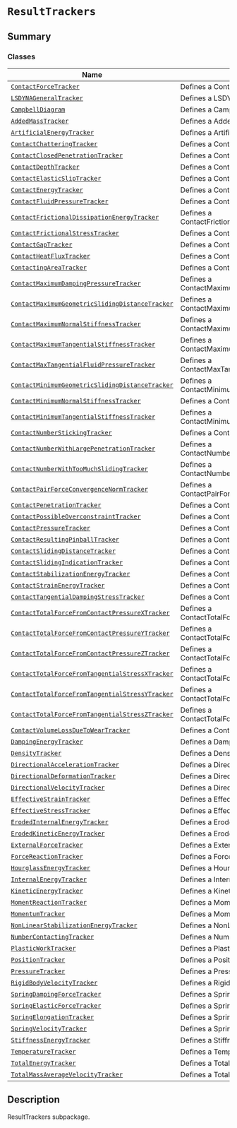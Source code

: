 <a id="resulttrackers"></a>

# `ResultTrackers`

<a id="summary"></a>

## Summary

### Classes

| Name | Description |
|--------------------------------------------------------------------------------------------------------------------------------------------------------------------------------------------------------------------------------------|----------------------------------------------------------|
| [`ContactForceTracker`](ContactForceTracker.md#ansys.mechanical.stubs.v241.Ansys.ACT.Automation.Mechanical.Results.ResultTrackers.ContactForceTracker)                                                                               | Defines a ContactForceTracker.                           |
| [`LSDYNAGeneralTracker`](LSDYNAGeneralTracker.md#ansys.mechanical.stubs.v241.Ansys.ACT.Automation.Mechanical.Results.ResultTrackers.LSDYNAGeneralTracker)                                                                            | Defines a LSDYNAGeneralTracker.                          |
| [`CampbellDiagram`](CampbellDiagram.md#ansys.mechanical.stubs.v241.Ansys.ACT.Automation.Mechanical.Results.ResultTrackers.CampbellDiagram)                                                                                           | Defines a CampbellDiagram.                               |
| [`AddedMassTracker`](AddedMassTracker.md#ansys.mechanical.stubs.v241.Ansys.ACT.Automation.Mechanical.Results.ResultTrackers.AddedMassTracker)                                                                                        | Defines a AddedMassTracker.                              |
| [`ArtificialEnergyTracker`](ArtificialEnergyTracker.md#ansys.mechanical.stubs.v241.Ansys.ACT.Automation.Mechanical.Results.ResultTrackers.ArtificialEnergyTracker)                                                                   | Defines a ArtificialEnergyTracker.                       |
| [`ContactChatteringTracker`](ContactChatteringTracker.md#ansys.mechanical.stubs.v241.Ansys.ACT.Automation.Mechanical.Results.ResultTrackers.ContactChatteringTracker)                                                                | Defines a ContactChatteringTracker.                      |
| [`ContactClosedPenetrationTracker`](ContactClosedPenetrationTracker.md#ansys.mechanical.stubs.v241.Ansys.ACT.Automation.Mechanical.Results.ResultTrackers.ContactClosedPenetrationTracker)                                           | Defines a ContactClosedPenetrationTracker.               |
| [`ContactDepthTracker`](ContactDepthTracker.md#ansys.mechanical.stubs.v241.Ansys.ACT.Automation.Mechanical.Results.ResultTrackers.ContactDepthTracker)                                                                               | Defines a ContactDepthTracker.                           |
| [`ContactElasticSlipTracker`](ContactElasticSlipTracker.md#ansys.mechanical.stubs.v241.Ansys.ACT.Automation.Mechanical.Results.ResultTrackers.ContactElasticSlipTracker)                                                             | Defines a ContactElasticSlipTracker.                     |
| [`ContactEnergyTracker`](ContactEnergyTracker.md#ansys.mechanical.stubs.v241.Ansys.ACT.Automation.Mechanical.Results.ResultTrackers.ContactEnergyTracker)                                                                            | Defines a ContactEnergyTracker.                          |
| [`ContactFluidPressureTracker`](ContactFluidPressureTracker.md#ansys.mechanical.stubs.v241.Ansys.ACT.Automation.Mechanical.Results.ResultTrackers.ContactFluidPressureTracker)                                                       | Defines a ContactFluidPressureTracker.                   |
| [`ContactFrictionalDissipationEnergyTracker`](ContactFrictionalDissipationEnergyTracker.md#ansys.mechanical.stubs.v241.Ansys.ACT.Automation.Mechanical.Results.ResultTrackers.ContactFrictionalDissipationEnergyTracker)             | Defines a ContactFrictionalDissipationEnergyTracker.     |
| [`ContactFrictionalStressTracker`](ContactFrictionalStressTracker.md#ansys.mechanical.stubs.v241.Ansys.ACT.Automation.Mechanical.Results.ResultTrackers.ContactFrictionalStressTracker)                                              | Defines a ContactFrictionalStressTracker.                |
| [`ContactGapTracker`](ContactGapTracker.md#ansys.mechanical.stubs.v241.Ansys.ACT.Automation.Mechanical.Results.ResultTrackers.ContactGapTracker)                                                                                     | Defines a ContactGapTracker.                             |
| [`ContactHeatFluxTracker`](ContactHeatFluxTracker.md#ansys.mechanical.stubs.v241.Ansys.ACT.Automation.Mechanical.Results.ResultTrackers.ContactHeatFluxTracker)                                                                      | Defines a ContactHeatFluxTracker.                        |
| [`ContactingAreaTracker`](ContactingAreaTracker.md#ansys.mechanical.stubs.v241.Ansys.ACT.Automation.Mechanical.Results.ResultTrackers.ContactingAreaTracker)                                                                         | Defines a ContactingAreaTracker.                         |
| [`ContactMaximumDampingPressureTracker`](ContactMaximumDampingPressureTracker.md#ansys.mechanical.stubs.v241.Ansys.ACT.Automation.Mechanical.Results.ResultTrackers.ContactMaximumDampingPressureTracker)                            | Defines a ContactMaximumDampingPressureTracker.          |
| [`ContactMaximumGeometricSlidingDistanceTracker`](ContactMaximumGeometricSlidingDistanceTracker.md#ansys.mechanical.stubs.v241.Ansys.ACT.Automation.Mechanical.Results.ResultTrackers.ContactMaximumGeometricSlidingDistanceTracker) | Defines a ContactMaximumGeometricSlidingDistanceTracker. |
| [`ContactMaximumNormalStiffnessTracker`](ContactMaximumNormalStiffnessTracker.md#ansys.mechanical.stubs.v241.Ansys.ACT.Automation.Mechanical.Results.ResultTrackers.ContactMaximumNormalStiffnessTracker)                            | Defines a ContactMaximumNormalStiffnessTracker.          |
| [`ContactMaximumTangentialStiffnessTracker`](ContactMaximumTangentialStiffnessTracker.md#ansys.mechanical.stubs.v241.Ansys.ACT.Automation.Mechanical.Results.ResultTrackers.ContactMaximumTangentialStiffnessTracker)                | Defines a ContactMaximumTangentialStiffnessTracker.      |
| [`ContactMaxTangentialFluidPressureTracker`](ContactMaxTangentialFluidPressureTracker.md#ansys.mechanical.stubs.v241.Ansys.ACT.Automation.Mechanical.Results.ResultTrackers.ContactMaxTangentialFluidPressureTracker)                | Defines a ContactMaxTangentialFluidPressureTracker.      |
| [`ContactMinimumGeometricSlidingDistanceTracker`](ContactMinimumGeometricSlidingDistanceTracker.md#ansys.mechanical.stubs.v241.Ansys.ACT.Automation.Mechanical.Results.ResultTrackers.ContactMinimumGeometricSlidingDistanceTracker) | Defines a ContactMinimumGeometricSlidingDistanceTracker. |
| [`ContactMinimumNormalStiffnessTracker`](ContactMinimumNormalStiffnessTracker.md#ansys.mechanical.stubs.v241.Ansys.ACT.Automation.Mechanical.Results.ResultTrackers.ContactMinimumNormalStiffnessTracker)                            | Defines a ContactMinimumNormalStiffnessTracker.          |
| [`ContactMinimumTangentialStiffnessTracker`](ContactMinimumTangentialStiffnessTracker.md#ansys.mechanical.stubs.v241.Ansys.ACT.Automation.Mechanical.Results.ResultTrackers.ContactMinimumTangentialStiffnessTracker)                | Defines a ContactMinimumTangentialStiffnessTracker.      |
| [`ContactNumberStickingTracker`](ContactNumberStickingTracker.md#ansys.mechanical.stubs.v241.Ansys.ACT.Automation.Mechanical.Results.ResultTrackers.ContactNumberStickingTracker)                                                    | Defines a ContactNumberStickingTracker.                  |
| [`ContactNumberWithLargePenetrationTracker`](ContactNumberWithLargePenetrationTracker.md#ansys.mechanical.stubs.v241.Ansys.ACT.Automation.Mechanical.Results.ResultTrackers.ContactNumberWithLargePenetrationTracker)                | Defines a ContactNumberWithLargePenetrationTracker.      |
| [`ContactNumberWithTooMuchSlidingTracker`](ContactNumberWithTooMuchSlidingTracker.md#ansys.mechanical.stubs.v241.Ansys.ACT.Automation.Mechanical.Results.ResultTrackers.ContactNumberWithTooMuchSlidingTracker)                      | Defines a ContactNumberWithTooMuchSlidingTracker.        |
| [`ContactPairForceConvergenceNormTracker`](ContactPairForceConvergenceNormTracker.md#ansys.mechanical.stubs.v241.Ansys.ACT.Automation.Mechanical.Results.ResultTrackers.ContactPairForceConvergenceNormTracker)                      | Defines a ContactPairForceConvergenceNormTracker.        |
| [`ContactPenetrationTracker`](ContactPenetrationTracker.md#ansys.mechanical.stubs.v241.Ansys.ACT.Automation.Mechanical.Results.ResultTrackers.ContactPenetrationTracker)                                                             | Defines a ContactPenetrationTracker.                     |
| [`ContactPossibleOverconstraintTracker`](ContactPossibleOverconstraintTracker.md#ansys.mechanical.stubs.v241.Ansys.ACT.Automation.Mechanical.Results.ResultTrackers.ContactPossibleOverconstraintTracker)                            | Defines a ContactPossibleOverconstraintTracker.          |
| [`ContactPressureTracker`](ContactPressureTracker.md#ansys.mechanical.stubs.v241.Ansys.ACT.Automation.Mechanical.Results.ResultTrackers.ContactPressureTracker)                                                                      | Defines a ContactPressureTracker.                        |
| [`ContactResultingPinballTracker`](ContactResultingPinballTracker.md#ansys.mechanical.stubs.v241.Ansys.ACT.Automation.Mechanical.Results.ResultTrackers.ContactResultingPinballTracker)                                              | Defines a ContactResultingPinballTracker.                |
| [`ContactSlidingDistanceTracker`](ContactSlidingDistanceTracker.md#ansys.mechanical.stubs.v241.Ansys.ACT.Automation.Mechanical.Results.ResultTrackers.ContactSlidingDistanceTracker)                                                 | Defines a ContactSlidingDistanceTracker.                 |
| [`ContactSlidingIndicationTracker`](ContactSlidingIndicationTracker.md#ansys.mechanical.stubs.v241.Ansys.ACT.Automation.Mechanical.Results.ResultTrackers.ContactSlidingIndicationTracker)                                           | Defines a ContactSlidingIndicationTracker.               |
| [`ContactStabilizationEnergyTracker`](ContactStabilizationEnergyTracker.md#ansys.mechanical.stubs.v241.Ansys.ACT.Automation.Mechanical.Results.ResultTrackers.ContactStabilizationEnergyTracker)                                     | Defines a ContactStabilizationEnergyTracker.             |
| [`ContactStrainEnergyTracker`](ContactStrainEnergyTracker.md#ansys.mechanical.stubs.v241.Ansys.ACT.Automation.Mechanical.Results.ResultTrackers.ContactStrainEnergyTracker)                                                          | Defines a ContactStrainEnergyTracker.                    |
| [`ContactTangentialDampingStressTracker`](ContactTangentialDampingStressTracker.md#ansys.mechanical.stubs.v241.Ansys.ACT.Automation.Mechanical.Results.ResultTrackers.ContactTangentialDampingStressTracker)                         | Defines a ContactTangentialDampingStressTracker.         |
| [`ContactTotalForceFromContactPressureXTracker`](ContactTotalForceFromContactPressureXTracker.md#ansys.mechanical.stubs.v241.Ansys.ACT.Automation.Mechanical.Results.ResultTrackers.ContactTotalForceFromContactPressureXTracker)    | Defines a ContactTotalForceFromContactPressureXTracker.  |
| [`ContactTotalForceFromContactPressureYTracker`](ContactTotalForceFromContactPressureYTracker.md#ansys.mechanical.stubs.v241.Ansys.ACT.Automation.Mechanical.Results.ResultTrackers.ContactTotalForceFromContactPressureYTracker)    | Defines a ContactTotalForceFromContactPressureYTracker.  |
| [`ContactTotalForceFromContactPressureZTracker`](ContactTotalForceFromContactPressureZTracker.md#ansys.mechanical.stubs.v241.Ansys.ACT.Automation.Mechanical.Results.ResultTrackers.ContactTotalForceFromContactPressureZTracker)    | Defines a ContactTotalForceFromContactPressureZTracker.  |
| [`ContactTotalForceFromTangentialStressXTracker`](ContactTotalForceFromTangentialStressXTracker.md#ansys.mechanical.stubs.v241.Ansys.ACT.Automation.Mechanical.Results.ResultTrackers.ContactTotalForceFromTangentialStressXTracker) | Defines a ContactTotalForceFromTangentialStressXTracker. |
| [`ContactTotalForceFromTangentialStressYTracker`](ContactTotalForceFromTangentialStressYTracker.md#ansys.mechanical.stubs.v241.Ansys.ACT.Automation.Mechanical.Results.ResultTrackers.ContactTotalForceFromTangentialStressYTracker) | Defines a ContactTotalForceFromTangentialStressYTracker. |
| [`ContactTotalForceFromTangentialStressZTracker`](ContactTotalForceFromTangentialStressZTracker.md#ansys.mechanical.stubs.v241.Ansys.ACT.Automation.Mechanical.Results.ResultTrackers.ContactTotalForceFromTangentialStressZTracker) | Defines a ContactTotalForceFromTangentialStressZTracker. |
| [`ContactVolumeLossDueToWearTracker`](ContactVolumeLossDueToWearTracker.md#ansys.mechanical.stubs.v241.Ansys.ACT.Automation.Mechanical.Results.ResultTrackers.ContactVolumeLossDueToWearTracker)                                     | Defines a ContactVolumeLossDueToWearTracker.             |
| [`DampingEnergyTracker`](DampingEnergyTracker.md#ansys.mechanical.stubs.v241.Ansys.ACT.Automation.Mechanical.Results.ResultTrackers.DampingEnergyTracker)                                                                            | Defines a DampingEnergyTracker.                          |
| [`DensityTracker`](DensityTracker.md#ansys.mechanical.stubs.v241.Ansys.ACT.Automation.Mechanical.Results.ResultTrackers.DensityTracker)                                                                                              | Defines a DensityTracker.                                |
| [`DirectionalAccelerationTracker`](DirectionalAccelerationTracker.md#ansys.mechanical.stubs.v241.Ansys.ACT.Automation.Mechanical.Results.ResultTrackers.DirectionalAccelerationTracker)                                              | Defines a DirectionalAccelerationTracker.                |
| [`DirectionalDeformationTracker`](DirectionalDeformationTracker.md#ansys.mechanical.stubs.v241.Ansys.ACT.Automation.Mechanical.Results.ResultTrackers.DirectionalDeformationTracker)                                                 | Defines a DirectionalDeformationTracker.                 |
| [`DirectionalVelocityTracker`](DirectionalVelocityTracker.md#ansys.mechanical.stubs.v241.Ansys.ACT.Automation.Mechanical.Results.ResultTrackers.DirectionalVelocityTracker)                                                          | Defines a DirectionalVelocityTracker.                    |
| [`EffectiveStrainTracker`](EffectiveStrainTracker.md#ansys.mechanical.stubs.v241.Ansys.ACT.Automation.Mechanical.Results.ResultTrackers.EffectiveStrainTracker)                                                                      | Defines a EffectiveStrainTracker.                        |
| [`EffectiveStressTracker`](EffectiveStressTracker.md#ansys.mechanical.stubs.v241.Ansys.ACT.Automation.Mechanical.Results.ResultTrackers.EffectiveStressTracker)                                                                      | Defines a EffectiveStressTracker.                        |
| [`ErodedInternalEnergyTracker`](ErodedInternalEnergyTracker.md#ansys.mechanical.stubs.v241.Ansys.ACT.Automation.Mechanical.Results.ResultTrackers.ErodedInternalEnergyTracker)                                                       | Defines a ErodedInternalEnergyTracker.                   |
| [`ErodedKineticEnergyTracker`](ErodedKineticEnergyTracker.md#ansys.mechanical.stubs.v241.Ansys.ACT.Automation.Mechanical.Results.ResultTrackers.ErodedKineticEnergyTracker)                                                          | Defines a ErodedKineticEnergyTracker.                    |
| [`ExternalForceTracker`](ExternalForceTracker.md#ansys.mechanical.stubs.v241.Ansys.ACT.Automation.Mechanical.Results.ResultTrackers.ExternalForceTracker)                                                                            | Defines a ExternalForceTracker.                          |
| [`ForceReactionTracker`](ForceReactionTracker.md#ansys.mechanical.stubs.v241.Ansys.ACT.Automation.Mechanical.Results.ResultTrackers.ForceReactionTracker)                                                                            | Defines a ForceReactionTracker.                          |
| [`HourglassEnergyTracker`](HourglassEnergyTracker.md#ansys.mechanical.stubs.v241.Ansys.ACT.Automation.Mechanical.Results.ResultTrackers.HourglassEnergyTracker)                                                                      | Defines a HourglassEnergyTracker.                        |
| [`InternalEnergyTracker`](InternalEnergyTracker.md#ansys.mechanical.stubs.v241.Ansys.ACT.Automation.Mechanical.Results.ResultTrackers.InternalEnergyTracker)                                                                         | Defines a InternalEnergyTracker.                         |
| [`KineticEnergyTracker`](KineticEnergyTracker.md#ansys.mechanical.stubs.v241.Ansys.ACT.Automation.Mechanical.Results.ResultTrackers.KineticEnergyTracker)                                                                            | Defines a KineticEnergyTracker.                          |
| [`MomentReactionTracker`](MomentReactionTracker.md#ansys.mechanical.stubs.v241.Ansys.ACT.Automation.Mechanical.Results.ResultTrackers.MomentReactionTracker)                                                                         | Defines a MomentReactionTracker.                         |
| [`MomentumTracker`](MomentumTracker.md#ansys.mechanical.stubs.v241.Ansys.ACT.Automation.Mechanical.Results.ResultTrackers.MomentumTracker)                                                                                           | Defines a MomentumTracker.                               |
| [`NonLinearStabilizationEnergyTracker`](NonLinearStabilizationEnergyTracker.md#ansys.mechanical.stubs.v241.Ansys.ACT.Automation.Mechanical.Results.ResultTrackers.NonLinearStabilizationEnergyTracker)                               | Defines a NonLinearStabilizationEnergyTracker.           |
| [`NumberContactingTracker`](NumberContactingTracker.md#ansys.mechanical.stubs.v241.Ansys.ACT.Automation.Mechanical.Results.ResultTrackers.NumberContactingTracker)                                                                   | Defines a NumberContactingTracker.                       |
| [`PlasticWorkTracker`](PlasticWorkTracker.md#ansys.mechanical.stubs.v241.Ansys.ACT.Automation.Mechanical.Results.ResultTrackers.PlasticWorkTracker)                                                                                  | Defines a PlasticWorkTracker.                            |
| [`PositionTracker`](PositionTracker.md#ansys.mechanical.stubs.v241.Ansys.ACT.Automation.Mechanical.Results.ResultTrackers.PositionTracker)                                                                                           | Defines a PositionTracker.                               |
| [`PressureTracker`](PressureTracker.md#ansys.mechanical.stubs.v241.Ansys.ACT.Automation.Mechanical.Results.ResultTrackers.PressureTracker)                                                                                           | Defines a PressureTracker.                               |
| [`RigidBodyVelocityTracker`](RigidBodyVelocityTracker.md#ansys.mechanical.stubs.v241.Ansys.ACT.Automation.Mechanical.Results.ResultTrackers.RigidBodyVelocityTracker)                                                                | Defines a RigidBodyVelocityTracker.                      |
| [`SpringDampingForceTracker`](SpringDampingForceTracker.md#ansys.mechanical.stubs.v241.Ansys.ACT.Automation.Mechanical.Results.ResultTrackers.SpringDampingForceTracker)                                                             | Defines a SpringDampingForceTracker.                     |
| [`SpringElasticForceTracker`](SpringElasticForceTracker.md#ansys.mechanical.stubs.v241.Ansys.ACT.Automation.Mechanical.Results.ResultTrackers.SpringElasticForceTracker)                                                             | Defines a SpringElasticForceTracker.                     |
| [`SpringElongationTracker`](SpringElongationTracker.md#ansys.mechanical.stubs.v241.Ansys.ACT.Automation.Mechanical.Results.ResultTrackers.SpringElongationTracker)                                                                   | Defines a SpringElongationTracker.                       |
| [`SpringVelocityTracker`](SpringVelocityTracker.md#ansys.mechanical.stubs.v241.Ansys.ACT.Automation.Mechanical.Results.ResultTrackers.SpringVelocityTracker)                                                                         | Defines a SpringVelocityTracker.                         |
| [`StiffnessEnergyTracker`](StiffnessEnergyTracker.md#ansys.mechanical.stubs.v241.Ansys.ACT.Automation.Mechanical.Results.ResultTrackers.StiffnessEnergyTracker)                                                                      | Defines a StiffnessEnergyTracker.                        |
| [`TemperatureTracker`](TemperatureTracker.md#ansys.mechanical.stubs.v241.Ansys.ACT.Automation.Mechanical.Results.ResultTrackers.TemperatureTracker)                                                                                  | Defines a TemperatureTracker.                            |
| [`TotalEnergyTracker`](TotalEnergyTracker.md#ansys.mechanical.stubs.v241.Ansys.ACT.Automation.Mechanical.Results.ResultTrackers.TotalEnergyTracker)                                                                                  | Defines a TotalEnergyTracker.                            |
| [`TotalMassAverageVelocityTracker`](TotalMassAverageVelocityTracker.md#ansys.mechanical.stubs.v241.Ansys.ACT.Automation.Mechanical.Results.ResultTrackers.TotalMassAverageVelocityTracker)                                           | Defines a TotalMassAverageVelocityTracker.               |

<a id="description"></a>

## Description

ResultTrackers subpackage.

<!-- !! processed by numpydoc !! -->

